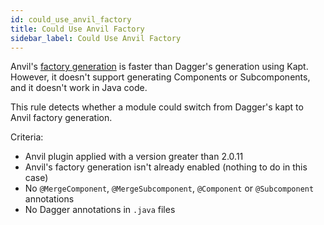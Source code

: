 ```yaml
---
id: could_use_anvil_factory
title: Could Use Anvil Factory
sidebar_label: Could Use Anvil Factory
---
```


Anvil's [factory generation](https://github.com/square/anvil#dagger-factory-generation) is faster
than Dagger's generation using Kapt. However, it doesn't support generating Components or
Subcomponents, and it doesn't work in Java code.

This rule detects whether a module could switch from Dagger's kapt to Anvil factory generation.

Criteria:

- Anvil plugin applied with a version greater than 2.0.11
- Anvil's factory generation isn't already enabled (nothing to do in this case)
- No `@MergeComponent`, `@MergeSubcomponent`, `@Component` or `@Subcomponent` annotations
- No Dagger annotations in `.java` files
